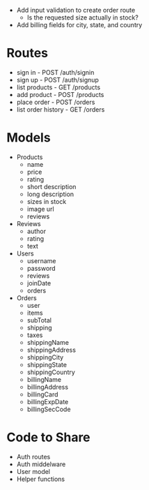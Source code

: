 - Add input validation to create order route
    - Is the requested size actually in stock?
- Add billing fields for city, state, and country

# Routes
- sign in - POST /auth/signin
- sign up - POST /auth/signup
- list products - GET /products
- add product - POST /products
- place order - POST /orders
- list order history - GET /orders

# Models
- Products
    - name
    - price
    - rating
    - short description
    - long description
    - sizes in stock
    - image url
    - reviews
- Reviews
    - author
    - rating
    - text
- Users
    - username
    - password
    - reviews
    - joinDate
    - orders
- Orders
    - user
    - items
    - subTotal
    - shipping
    - taxes
    - shippingName
    - shippingAddress
    - shippingCity
    - shippingState
    - shippingCountry
    - billingName
    - billingAddress
    - billingCard
    - billingExpDate
    - billingSecCode

# Code to Share
- Auth routes
- Auth middelware
- User model
- Helper functions